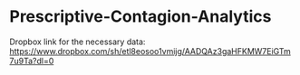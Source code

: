# Prescriptive-Contagion-Analytics

Dropbox link for the necessary data: https://www.dropbox.com/sh/etl8eosoo1vmijg/AADQAz3gaHFKMW7EiGTm7u9Ta?dl=0
